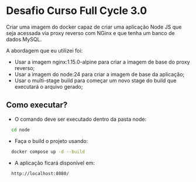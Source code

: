 # Desafio Curso Full Cycle 3.0

Criar uma imagem do docker capaz de criar uma aplicação Node JS que seja acessada via proxy reverso com NGinx e que tenha um banco de dados MySQL.

A abordagem que eu utilizei foi:

- Usar a imagem nginx:1.15.0-alpine para criar a imagem de base do proxy reverso;
- Usar a imagem do node:24 para criar a imagem de base da aplicação;
- Usar o multi-stage build para começar um novo stage do build que executará o arquivo gerado;

## Como executar?

- O comando deve ser executado dentro da pasta node:

```bash
  cd node
```

- Faça o build o projeto usando:

```bash
  docker compose up -d --build
```

- A aplicação ficará disponível em:
```bash
  http://localhost:8080/
```